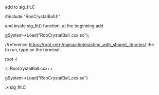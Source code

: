 add to sig_fit.C

#include "RooCrystalBall.h"

and inside sig_fit() function, at the beginning add 

gSystem->Load("RooCrystalBall_cxx.so");

//reference https://root.cern/manual/interacting_with_shared_libraries/
the to run, type on the terminal:

root -l

.L RooCrystalBall.cxx++

gSystem->Load("RooCrystalBall_cxx.so")

.x sig_fit.C
